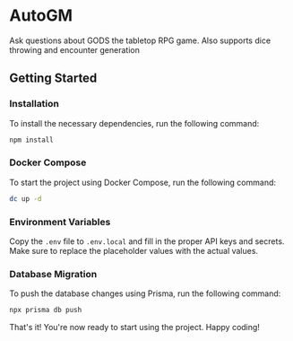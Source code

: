 # AutoGM
Ask questions about GODS the tabletop RPG game. Also supports dice throwing and encounter generation

## Getting Started

### Installation

To install the necessary dependencies, run the following command:

```bash
npm install
```

### Docker Compose

To start the project using Docker Compose, run the following command:

```bash
dc up -d
```

### Environment Variables

Copy the `.env` file to `.env.local` and fill in the proper API keys and secrets. Make sure to replace the placeholder values with the actual values.

### Database Migration

To push the database changes using Prisma, run the following command:

```bash
npx prisma db push
```

That's it! You're now ready to start using the project. Happy coding!
